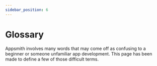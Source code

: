 ```yaml
---
sidebar_position: 6
---
```


# Glossary

Appsmith involves many words that may come off as confusing to a beginner or someone unfamiliar app development. This page has been made to define a few of those difficult terms. 

###         